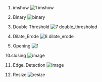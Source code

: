  1. imshow
![1 imshow](https://user-images.githubusercontent.com/98944692/170004873-aef14b4f-7d3d-4ad5-a344-a27d1b56c1a5.png)


 6. Binary
![binary](https://user-images.githubusercontent.com/98944692/170004020-4f51ecfa-0637-446e-99b0-233166505825.png)


 7. Double Threshold
![7 double_thresholod](https://user-images.githubusercontent.com/98944692/170449133-2a223a0e-f1f9-4554-9fb5-a9f02e5d2acb.png)


 8. Dilate_Erode
![8  dilate_erode](https://user-images.githubusercontent.com/98944692/171641813-6909ab48-b9cc-4781-89fd-b65f6354f4a2.png)

 9. Opening
![1](https://user-images.githubusercontent.com/98944692/171819234-4acded72-8e21-4411-ae61-e72367351b3a.png)



10.closing
![image](https://user-images.githubusercontent.com/98944692/171817734-dca34ac5-8eb6-4075-9927-6f143afc5f21.png)


11. Edge_Detection
![image](https://user-images.githubusercontent.com/98944692/171992929-942f0a9c-7cbf-4950-a5b0-acbc283ac261.png)

12. Resize
![resize](https://user-images.githubusercontent.com/98944692/172305383-3269b1f0-725d-48b8-8a00-9d5ca064694d.png)

